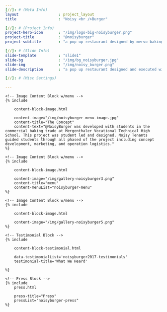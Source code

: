 ```yaml
---
[//]: # (Meta Info)
layout 					: project_layout
title 					: "Noisy <br />Burger"

[//]: # (Project Info)
project-hero-icon 		: "/img/logo-big-noisyburger.png"
project-title 			: "@noisyburger"
project-subtitle 		: "a pop up restaurant designed by mervo baking trade students"

[//]: # (Slide Info)
slide-template 			: "slide1"
slide-bg				: "/img/bg_noisyburger.jpg"
slide-img 				: "/img/noisy_burger.png"
slide-description 		: "a pop up restaurant designed and executed with students at Mervo High School"

[//]: # (Misc Settings)

---
```

<div class="template_wrapper">

	<!-- Image Content Block w/menu -->
	{% include

		content-block-image.html 
		
		content-image="/img/noisyburger-menu-image.jpg" 
		content-title="The Concept" 
		content-text="@NoisyBurger was developed with students in the commercial baking trade at Mergenthaler Vocational Technical High School. This project was student led and designed. Noisy Tenants guided students through all phased of the project including concept development, marketing, and operation logistics." 
	%}

	<!-- Image Content Block w/menu -->
	{% include

		content-block-image.html 
		
		content-image="/img/gallery-noisyburger3.png" 
		content-title="menu" 
		content-menuList="noisyburger-menu" 
	%}

	<!-- Image Content Block w/menu -->
	{% include

		content-block-image.html 
		
		content-image="/img/gallery-noisyburger5.png" 
	%}

	<!-- Testimonial Block -->
	{% include 

		content-block-testimonial.html 

		data-testimonialList='noisyburger2017-testimonials' 
		testimonial-title='What We Heard' 

	%}

	<!-- Press Block -->
 	{% include
 		press.html

 		press-title="Press"
 		pressList="noisyburger-press"
 	%}


</div>